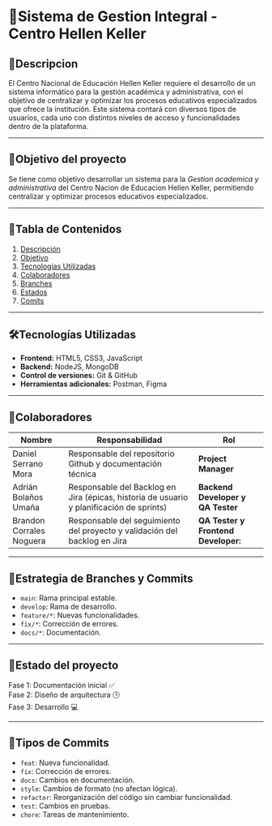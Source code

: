 # 🏫**Sistema de Gestion Integral - Centro Hellen Keller**
## 📝Descripcion

El Centro Nacional de Educación Hellen Keller requiere el desarrollo de un sistema informático para la gestión académica y administrativa, con el objetivo de centralizar y optimizar los procesos educativos especializados que ofrece la institución. Este sistema contará con diversos tipos de usuarios, cada uno con distintos niveles de acceso y funcionalidades dentro de la plataforma.

---

## 🎯Objetivo del proyecto

Se tiene como objetivo desarrollar un sistema para la *Gestion academica y administrativa* del Centro Nacion de Educacion Hellen Keller, permitiendo centralizar y optimizar procesos educativos especializados.

---

## 🧩Tabla de Contenidos
1. [Descripción](#Descripcion)
2. [Objetivo](#Objetivo-del-proyecto)
3. [Tecnologías Utilizadas](#tecnologías-utilizadas)
4. [Colaboradores](#Colaboradores)
5. [Branches](#Estrategia-de-Branches-y-Commits)
6. [Estados](#Estado-del-proyecto)
7. [Comits](#Tipos-de-Commits)


---

## 🛠Tecnologías Utilizadas

- **Frontend:** HTML5, CSS3, JavaScript  
- **Backend:** NodeJS, MongoDB  
- **Control de versiones:** Git & GitHub  
- **Herramientas adicionales:** Postman, Figma

---
## 👥Colaboradores

|Nombre|Responsabilidad|Rol|
|--------|-----------|-----|
|Daniel Serrano Mora|Responsable del repositorio Github y documentación técnica|**Project Manager**|
|Adrián Bolaños Umaña|Responsable del Backlog en Jira (épicas, historia de usuario y planificación de sprints)| **Backend Developer y QA Tester**|
|Brandon Corrales Noguera|Responsable del seguimiento del proyecto y validación del backlog en Jira| **QA Tester** **y** **Frontend Developer:** |


---

## 🌿Estrategia de Branches y Commits

- `main`: Rama principal estable.
- `develop`: Rama de desarrollo.
- `feature/*`: Nuevas funcionalidades.
- `fix/*`: Corrección de errores.
- `docs/*`: Documentación.

---

## 📅Estado del proyecto

Fase 1: Documentación inicial ✅  
Fase 2: Diseño de arquitectura 🕒  
Fase 3: Desarrollo 💻

---

## 📝Tipos de Commits

- `feat`: Nueva funcionalidad.
- `fix`: Corrección de errores.
- `docs`: Cambios en documentación.
- `style`: Cambios de formato (no afectan lógica).
- `refactor`: Reorganización del código sin cambiar funcionalidad.
- `test`: Cambios en pruebas.
- `chore`: Tareas de mantenimiento.


